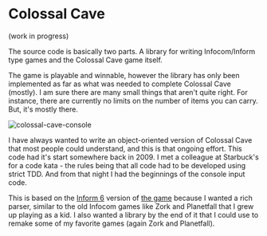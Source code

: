 Colossal Cave
=============

(work in progress)

The source code is basically two parts. A library for writing Infocom/Inform type games and the Colossal Cave game itself.

The game is playable and winnable, however the library has only been implemented as far as what was needed to complete Colossal Cave (mostly). I am sure there are many small things that aren't quite right. For instance, there are currently no limits on the number of items you can carry. But, it's mostly there.

![colossal-cave-console](https://user-images.githubusercontent.com/19796/43917521-29018e4a-9bd6-11e8-925b-f34d1a60458d.png)

I have always wanted to write an object-oriented version of Colossal Cave that most people could understand, and this is that ongoing effort. This code had it's start somewhere back in 2009. 
I met a colleague at Starbuck's for a code kata - the rules being that all code had to be developed using strict TDD. 
And from that night I had the beginnings of the console input code. 

This is based on the [Inform 6](https://gitlab.com/DavidGriffith/inform6lib) version of [the game](https://www.ifarchive.org/if-archive/games/source/inform/Advent.inf) because I wanted a rich parser, similar to the old Infocom games like Zork and Planetfall that I grew up playing as a kid. 
I also wanted a library by the end of it that I could use to remake some of my favorite games (again Zork and Planetfall).
